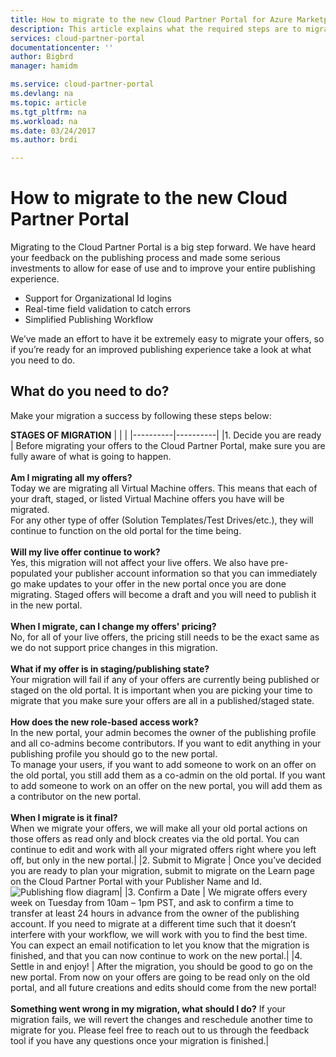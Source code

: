 ```yaml
---
title: How to migrate to the new Cloud Partner Portal for Azure Marketplace  | Microsoft Docs
description: This article explains what the required steps are to migrate your offers to the new Cloud Partner Portal.
services: cloud-partner-portal
documentationcenter: ''
author: Bigbrd
manager: hamidm

ms.service: cloud-partner-portal
ms.devlang: na
ms.topic: article
ms.tgt_pltfrm: na
ms.workload: na
ms.date: 03/24/2017
ms.author: brdi

---
```


# How to migrate to the new Cloud Partner Portal

Migrating to the Cloud Partner Portal is a big step forward. We have heard your feedback on the publishing process and made some serious investments to allow for ease of use and to improve your entire publishing experience. 
*	Support for Organizational Id logins
*	Real-time field validation to catch errors
*	Simplified Publishing Workflow

We’ve made an effort to have it be extremely easy to migrate your offers, so if you’re ready for an improved publishing experience take a look at what you need to do.

## What do you need to do?
Make your migration a success by following these steps below:

**STAGES OF MIGRATION**
|          |          |
|----------|----------|
|1.	Decide you are ready | Before migrating your offers to the Cloud Partner Portal, make sure you are fully aware of what is going to happen.<br/><br/>**Am I migrating all my offers?**<br/>Today we are migrating all Virtual Machine offers. This means that each of your draft, staged, or listed Virtual Machine offers you have will be migrated. <br/>For any other type of offer (Solution Templates/Test Drives/etc.), they will continue to function on the old portal for the time being.<br/><br/>**Will my live offer continue to work?**<br/>Yes, this migration will not affect your live offers. We also have pre-populated your publisher account information so that you can immediately go make updates to your offer in the new portal once you are done migrating. Staged offers will become a draft and you will need to publish it in the new portal.<br/><br/>**When I migrate, can I change my offers' pricing?**<br/>No, for all of your live offers, the pricing still needs to be the exact same as we do not support price changes in this migration.<br/><br/>**What if my offer is in staging/publishing state?**<br/>Your migration will fail if any of your offers are currently being published or staged on the old portal. It is important when you are picking your time to migrate that you make sure your offers are all in a published/staged state.<br/><br/>**How does the new role-based access work?**<br/>In the new portal, your admin becomes the owner of the publishing profile and all co-admins become contributors. If you want to edit anything in your publishing profile you should go to the new portal. <br/>To manage your users, if you want to add someone to work on an offer on the old portal, you still add them as a co-admin on the old portal. If you want to add someone to work on an offer on the new portal, you will add them as a contributor on the new portal.<br/><br/>**When I migrate is it final?**<br/>When we migrate your offers, we will make all your old portal actions on those offers as read only and block creates via the old portal. You can continue to edit and work with all your migrated offers right where you left off, but only in the new portal.|
|2.	Submit to Migrate | Once you’ve decided you are ready to plan your migration, submit to migrate on the Learn page on the Cloud Partner Portal with your Publisher Name and Id.![Publishing flow diagram](./media/cloud-partner-portal-how-to-migrate-to-the-new-cloud-partner-portal/migrate.png)|
|3.	Confirm a Date | We migrate offers every week on Tuesday from 10am – 1pm PST, and ask to confirm a time to transfer at least 24 hours in advance from the owner of the publishing account. If you need to migrate at a different time such that it doesn’t interfere with your workflow, we will work with you to find the best time.<br/>You can expect an email notification to let you know that the migration is finished, and that you can now continue to work on the new portal.|
|4.	Settle in and enjoy! | After the migration, you should be good to go on the new portal. From now on your offers are going to be read only on the old portal, and all future creations and edits should come from the new portal! <br/><br/>**Something went wrong in my migration, what should I do?** If your migration fails, we will revert the changes and reschedule another time to migrate for you. Please feel free to reach out to us through the feedback tool if you have any questions once your migration is finished.|






